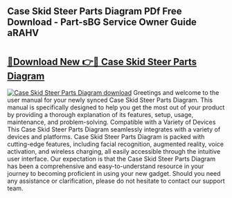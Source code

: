 ## Case Skid Steer Parts Diagram PDf Free Download - Part-sBG Service Owner Guide aRAHV

# <h2><a href="http://dfpwdew.blite.top/?on=Case+Skid+Steer+Parts+Diagram">🔗Download New 👉🔴 Case Skid Steer Parts Diagram</a></h2>

[![Case Skid Steer Parts Diagram download](https://i.imgur.com/lujVjoI.png)](http://dfpwdew.blite.top/?on=Case+Skid+Steer+Parts+Diagram)
Greetings and welcome to the user manual for your newly synced Case Skid Steer Parts Diagram. This manual is specifically designed to help you get the most out of your product by providing a thorough explanation of its features, setup, usage, maintenance, and problem-solving. Compatible with a Variety of Devices This Case Skid Steer Parts Diagram seamlessly integrates with a variety of devices and platforms. Case Skid Steer Parts Diagram is packed with cutting-edge features, including facial recognition, augmented reality, voice activation, and wireless charging, all easily accessible through the intuitive user interface. Our expectation is that the Case Skid Steer Parts Diagram has been a comprehensive and easy-to-understand resource in your journey to becoming proficient in using your new gadget. Should you need any assistance or clarification, please do not hesitate to contact our support team.
